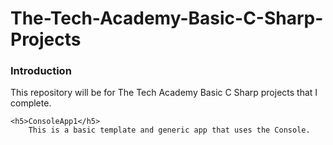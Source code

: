 # The-Tech-Academy-Basic-C-Sharp-Projects


<h3>Introduction</h3>
 
  This repository will be for The Tech Academy Basic C Sharp projects that I complete.

	<h5>ConsoleApp1</h5>
		This is a basic template and generic app that uses the Console. 

 
  
  

    
